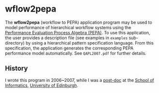 wflow2pepa
==========

The **wflow2pepa** (workflow to PEPA) application program may be used
to model performance of hierarchical workflow systems using the
[Performance Evaluation Process Algebra
(PEPA)](http://groups.inf.ed.ac.uk/pepa/). To use this application,
the user provides a description file (see examples in 
`examples` sub-directory) by using a hierarchical pattern specification
language. From this specification, the application generates the
corresponding PEPA performance model automatically. See `QAPL2007.pdf`
for further details.

## History

I wrote this program in 2006~2007, while I was a
[post-doc](http://groups.inf.ed.ac.uk/enhance/) at the
[School of Informatics](http://www.inf.ed.ac.uk), [University of
Edinburgh](http://www.ed.ac.uk/).